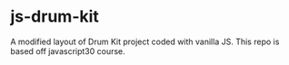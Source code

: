 # js-drum-kit
A modified layout of Drum Kit project coded with vanilla JS.
This repo is based off javascript30 course.
